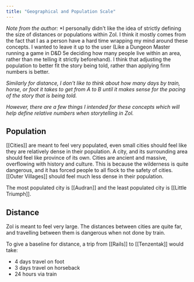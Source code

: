 ```yaml
---
title: "Geographical and Population Scale"
---
```

*Note from the author:*
*I personally didn't like the idea of strictly defining the size of distances or populations within Zol. I think it mostly comes from the fact that I as a person have a hard time wrapping my mind around these concepts. I wanted to leave it up to the user (Like a Dungeon Master running a game in D&D 5e deciding how many people live within an area, rather than me telling it strictly beforehand). I think that adjusting the population to better fit the story being told, rather than applying firm numbers is better.

*Similarly for distance, I don't like to think about how many days by train, horse, or foot it takes to get from A to B until it makes sense for the pacing of the story that is being told.*

*However, there are a few things I intended for these concepts which will help define relative numbers when storytelling in Zol.*

## Population
[[Cities]] are meant to feel very populated, even small cities should feel like they are relatively dense in their population. A city, and its surrounding area should feel like province of its own. Cities are ancient and massive, overflowing with history and culture. This is because the wilderness is quite dangerous, and it has forced people to all flock to the safety of cities. [[Outer Villages]] should feel much less dense in their population.

The most populated city is [[Audran]] and the least populated city is [[Little Triumph]].

## Distance
Zol is meant to feel very large. The distances between cities are quite far, and travelling between them is dangerous when not done by train. 

To give a baseline for distance, a trip from [[Rails]] to [[Tenzentak]] would take:
- 4 days travel on foot
- 3 days travel on horseback
- 24 hours via train